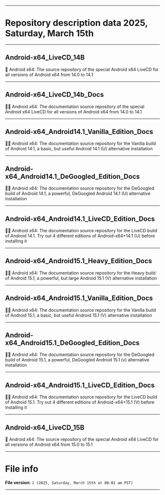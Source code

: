 
***

# Repository description data 2025, Saturday, March 15th

---

## Android-x64_LiveCD_14B

🤖️ Android x64: The source repository of the special Android x64 LiveCD for all versions of Android x64 from 14.0 to 14.1

---

## Android-x64_LiveCD_14b_Docs

🤖️📖️ Android x64: The documentation source repository of the special Android x64 LiveCD for all versions of Android x64 from 14.0 to 14.1

---

## Android-x64_Android14.1_Vanilla_Edition_Docs

🤖️📖️ Android x64: The documentation source repository for the Vanilla build of Android 14.1, a basic, but useful Android 14.1 (U) alternative installation

---

## Android-x64_Android14.1_DeGoogled_Edition_Docs

🤖️📖️ Android x64: The documentation source repository for the DeGoogled build of Android 14.1, a powerful, DeGoogled Android 14.1 (U) alternative installation 

---

## Android-x64_Android14.1_LiveCD_Edition_Docs

🤖️📖️ Android x64: The documentation source repository for the LiveCD build of Android 14.1. Try out 4 different editions of Android-x64+14.1 (U) before installing it 

---

## Android-x64_Android15.1_Heavy_Edition_Docs

🤖️📖️ Android x64: The documentation source repository for the Heavy build of Android 15.1, a powerful, but large Android 15.1 (V) alternative installation

---

## Android-x64_Android15.1_Vanilla_Edition_Docs

🤖️📖️ Android x64: The documentation source repository for the Vanilla build of Android 15.1, a basic, but useful Android 15.1 (V) alternative installation

---

## Android-x64_Android15.1_DeGoogled_Edition_Docs

🤖️📖️ Android x64: The documentation source repository for the DeGoogled build of Android 15.1, a powerful, DeGoogled Android 15.1 (v) alternative installation

---

## Android-x64_Android15.1_LiveCD_Edition_Docs

🤖️📖️ Android x64: The documentation source repository for the LiveCD build of Android 15.1. Try out 4 different editions of Android-x64+15.1 (V) before installing it 

---

## Android-x64_LiveCD_15B

🤖️ Android x64: The source repository of the special Android x64 LiveCD for all versions of Android x64 from 15.0 to 15.1

***

# File info

**File version:** `1 (2025, Saturday, March 15th at 08:01 am PST)`

***

